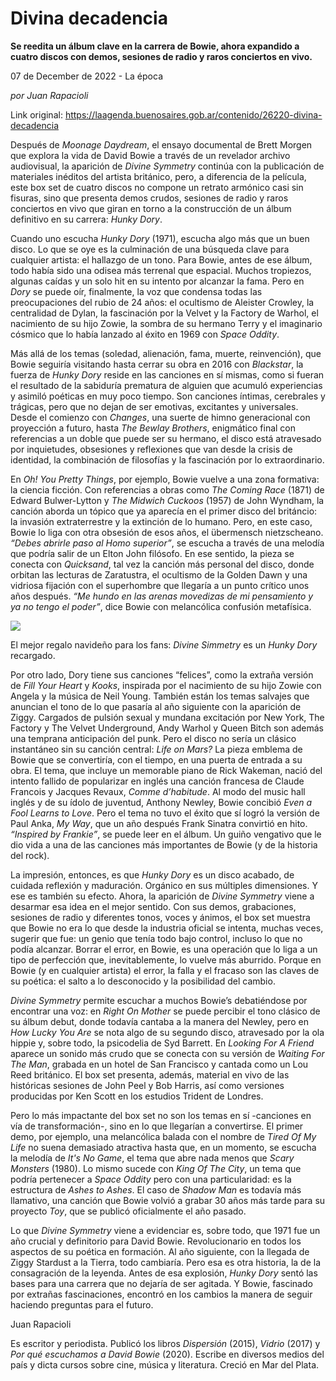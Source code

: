 # Divina decadencia

**Se reedita un álbum clave en la carrera de Bowie, ahora expandido a cuatro discos con demos, sesiones de radio y raros conciertos en vivo.**

07 de December de 2022 - La época

_por Juan Rapacioli_

Link original: https://laagenda.buenosaires.gob.ar/contenido/26220-divina-decadencia



Después de *Moonage Daydream*, el ensayo documental de Brett Morgen que explora la vida de David Bowie a través de un revelador archivo audiovisual, la aparición de *Divine Symmetry* continúa con la publicación de materiales inéditos del artista británico, pero, a diferencia de la película, este box set de cuatro discos no compone un retrato armónico casi sin fisuras, sino que presenta demos crudos, sesiones de radio y raros conciertos en vivo que giran en torno a la construcción de un álbum definitivo en su carrera: *Hunky Dory*.




Cuando uno escucha *Hunky Dory* (1971), escucha algo más que un buen disco. Lo que se oye es la culminación de una búsqueda clave para cualquier artista: el hallazgo de un tono. Para Bowie, antes de ese álbum, todo había sido una odisea más terrenal que espacial. Muchos tropiezos, algunas caídas y un solo hit en su intento por alcanzar la fama. Pero en *Dory* se puede oír, finalmente, la voz que condensa todas las preocupaciones del rubio de 24 años: el ocultismo de Aleister Crowley, la centralidad de Dylan, la fascinación por la Velvet y la Factory de Warhol, el nacimiento de su hijo Zowie, la sombra de su hermano Terry y el imaginario cósmico que lo había lanzado al éxito en 1969 con *Space Oddity*.




Más allá de los temas (soledad, alienación, fama, muerte, reinvención), que Bowie seguiría visitando hasta cerrar su obra en 2016 con *Blackstar*, la fuerza de *Hunky Dory* reside en las canciones en sí mismas, como si fueran el resultado de la sabiduría prematura de alguien que acumuló experiencias y asimiló poéticas en muy poco tiempo. Son canciones íntimas, cerebrales y trágicas, pero que no dejan de ser emotivas, excitantes y universales. Desde el comienzo con *Changes*, una suerte de himno generacional con proyección a futuro, hasta *The Bewlay Brothers*, enigmático final con referencias a un doble que puede ser su hermano, el disco está atravesado por inquietudes, obsesiones y reflexiones que van desde la crisis de identidad, la combinación de filosofías y la fascinación por lo extraordinario.




En *Oh! You Pretty Things*, por ejemplo, Bowie vuelve a una zona formativa: la ciencia ficción. Con referencias a obras como *The Coming Race* (1871) de Edward Bulwer-Lytton y *The Midwich Cuckoos* (1957) de John Wyndham, la canción aborda un tópico que ya aparecía en el primer disco del británcio: la invasión extraterrestre y la extinción de lo humano. Pero, en este caso, Bowie lo liga con otra obsesión de esos años, el übermensch nietzscheano. *“Debes abrirle paso al Homo superior”*, se escucha a través de una melodía que podría salir de un Elton John filósofo. En ese sentido, la pieza se conecta con *Quicksand*, tal vez la canción más personal del disco, donde orbitan las lecturas de Zaratustra, el ocultismo de la Golden Dawn y una vidriosa fijación con el superhombre que llegaría a un punto crítico unos años después. *“Me hundo en las arenas movedizas de mi pensamiento y ya no tengo el poder”*, dice Bowie con melancólica confusión metafísica.




![](https://cdn.feater.me/files/images/723615/d7192fc3-13e4-42cf-aa36-a2be54fcf5fc.jpg)




El mejor regalo navideño para los fans: *Divine Simmetry* es un *Hunky Dory* recargado.




Por otro lado, Dory tiene sus canciones “felices”, como la extraña versión de *Fill Your Heart* y *Kooks*, inspirada por el nacimiento de su hijo Zowie con Angela y la música de Neil Young. También están los temas salvajes que anuncian el tono de lo que pasaría al año siguiente con la aparición de Ziggy. Cargados de pulsión sexual y mundana excitación por New York, The Factory y The Velvet Underground, Andy Warhol y Queen Bitch son además una temprana anticipación del punk. Pero el disco no sería un clásico instantáneo sin su canción central: *Life on Mars?* La pieza emblema de Bowie que se convertiría, con el tiempo, en una puerta de entrada a su obra. El tema, que incluye un memorable piano de Rick Wakeman, nació del intento fallido de popularizar en inglés una canción francesa de Claude Francois y Jacques Revaux, *Comme d’habitude*. Al modo del music hall inglés y de su ídolo de juventud, Anthony Newley, Bowie concibió *Even a Fool Learns to Love*. Pero el tema no tuvo el éxito que sí logró la versión de Paul Anka, *My Way*, que un año después Frank Sinatra convirtió en hito. *“Inspired by Frankie”*, se puede leer en el álbum. Un guiño vengativo que le dio vida a una de las canciones más importantes de Bowie (y de la historia del rock).




La impresión, entonces, es que *Hunky Dory* es un disco acabado, de cuidada reflexión y maduración. Orgánico en sus múltiples dimensiones. Y ese es también su efecto. Ahora, la aparición de *Divine Symmetry* viene a desarmar esa idea en el mejor sentido. Con sus demos, grabaciones, sesiones de radio y diferentes tonos, voces y ánimos, el box set muestra que Bowie no era lo que desde la industria oficial se intenta, muchas veces, sugerir que fue: un genio que tenía todo bajo control, incluso lo que no podía alcanzar. Borrar el error, en Bowie, es una operación que lo liga a un tipo de perfección que, inevitablemente, lo vuelve más aburrido. Porque en Bowie (y en cualquier artista) el error, la falla y el fracaso son las claves de su poética: el salto a lo desconocido y la posibilidad del cambio.




*Divine Symmetry* permite escuchar a muchos Bowie’s debatiéndose por encontrar una voz: en *Right On Mother* se puede percibir el tono clásico de su álbum debut, donde todavía cantaba a la manera del Newley, pero en *How Lucky You Are* se nota algo de su segundo disco, atravesado por la ola hippie y, sobre todo, la psicodelia de Syd Barrett. En *Looking For A Friend* aparece un sonido más crudo que se conecta con su versión de *Waiting For The Man*, grabada en un hotel de San Francisco y cantada como un Lou Reed británico. El box set presenta, además, material en vivo de las históricas sesiones de John Peel y Bob Harris, así como versiones producidas por Ken Scott en los estudios Trident de Londres.




Pero lo más impactante del box set no son los temas en sí -canciones en vía de transformación-, sino en lo que llegarían a convertirse. El primer demo, por ejemplo, una melancólica balada con el nombre de *Tired Of My Life* no suena demasiado atractiva hasta que, en un momento, se escucha la melodía de *It's No Game*, el tema que abre nada menos que *Scary Monsters* (1980). Lo mismo sucede con *King Of The City*, un tema que podría pertenecer a *Space Oddity* pero con una particularidad: es la estructura de *Ashes to Ashes*. El caso de *Shadow Man* es todavía más llamativo, una canción que Bowie volvió a grabar 30 años más tarde para su proyecto *Toy*, que se publicó oficialmente el año pasado.




Lo que *Divine Symmetry* viene a evidenciar es, sobre todo, que 1971 fue un año crucial y definitorio para David Bowie. Revolucionario en todos los aspectos de su poética en formación. Al año siguiente, con la llegada de Ziggy Stardust a la Tierra, todo cambiaría. Pero esa es otra historia, la de la consagración de la leyenda. Antes de esa explosión, *Hunky Dory* sentó las bases para una carrera que no dejaría de ser agitada. Y Bowie, fascinado por extrañas fascinaciones, encontró en los cambios la manera de seguir haciendo preguntas para el futuro.




Juan Rapacioli




Es escritor y periodista. Publicó los libros *Dispersión* (2015), *Vidrio* (2017) y *Por qué escuchamos a David Bowie* (2020). Escribe en diversos medios del país y dicta cursos sobre cine, música y literatura. Creció en Mar del Plata.



